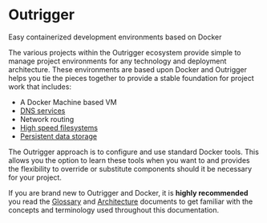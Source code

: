 # Outrigger

Easy containerized development environments based on Docker

The various projects within the Outrigger ecosystem provide simple to manage
project environments for any technology and deployment architecture. These
environments are based upon Docker and Outrigger helps you tie the pieces
together to provide a stable foundation for project work that includes:

* A Docker Machine based VM
* [DNS services](common-tasks/dns-resolution.md)
* Network routing
* [High speed filesystems](project-setup/key-concepts.md#project-code)
* [Persistent data storage](project-setup/key-concepts.md#persistent-data-volume)

The Outrigger approach is to configure and use standard Docker tools. This allows
you the option to learn these tools when you want to and provides the
flexibility to override or substitute components should it be necessary for your
project.

If you are brand new to Outrigger and Docker, it is **highly recommended** you read 
the [Glossary](appendix/glossary.md) and [Architecture](appendix/architecture.md) 
documents to get familiar with the concepts and terminology used throughout this 
documentation.
